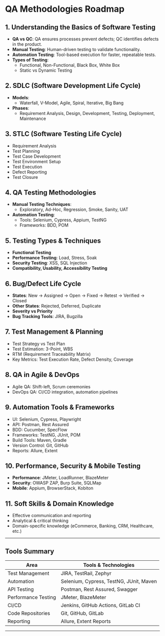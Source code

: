 # QA Methodologies Roadmap

## 1. Understanding the Basics of Software Testing
- **QA vs QC**: QA ensures processes prevent defects; QC identifies defects in the product.
- **Manual Testing**: Human-driven testing to validate functionality.
- **Automation Testing**: Tool-based execution for faster, repeatable tests.
- **Types of Testing**:
  - Functional, Non-Functional, Black Box, White Box
  - Static vs Dynamic Testing

## 2. SDLC (Software Development Life Cycle)
- **Models**:
  - Waterfall, V-Model, Agile, Spiral, Iterative, Big Bang
- **Phases**:
  - Requirement Analysis, Design, Development, Testing, Deployment, Maintenance

## 3. STLC (Software Testing Life Cycle)
- Requirement Analysis
- Test Planning
- Test Case Development
- Test Environment Setup
- Test Execution
- Defect Reporting
- Test Closure

## 4. QA Testing Methodologies
- **Manual Testing Techniques**:
  - Exploratory, Ad-Hoc, Regression, Smoke, Sanity, UAT
- **Automation Testing**:
  - Tools: Selenium, Cypress, Appium, TestNG
  - Frameworks: BDD, POM

## 5. Testing Types & Techniques
- **Functional Testing**
- **Performance Testing**: Load, Stress, Soak
- **Security Testing**: XSS, SQL Injection
- **Compatibility, Usability, Accessibility Testing**

## 6. Bug/Defect Life Cycle
- **States**: New → Assigned → Open → Fixed → Retest → Verified → Closed
- **Other States**: Rejected, Deferred, Duplicate
- **Severity vs Priority**
- **Bug Tracking Tools**: JIRA, Bugzilla

## 7. Test Management & Planning
- Test Strategy vs Test Plan
- Test Estimation: 3-Point, WBS
- RTM (Requirement Traceability Matrix)
- Key Metrics: Test Execution Rate, Defect Density, Coverage

## 8. QA in Agile & DevOps
- Agile QA: Shift-left, Scrum ceremonies
- DevOps QA: CI/CD integration, automation pipelines

## 9. Automation Tools & Frameworks
- UI: Selenium, Cypress, Playwright
- API: Postman, Rest Assured
- BDD: Cucumber, SpecFlow
- Frameworks: TestNG, JUnit, POM
- Build Tools: Maven, Gradle
- Version Control: Git, GitHub
- Reports: Allure, Extent

## 10. Performance, Security & Mobile Testing
- **Performance**: JMeter, LoadRunner, BlazeMeter
- **Security**: OWASP ZAP, Burp Suite, SQLMap
- **Mobile**: Appium, BrowserStack, Kobiton

## 11. Soft Skills & Domain Knowledge
- Effective communication and reporting
- Analytical & critical thinking
- Domain-specific knowledge (eCommerce, Banking, CRM, Healthcare, etc.)

---

## Tools Summary

| Area                 | Tools & Technologies                    |
|----------------------|-----------------------------------------|
| Test Management      | JIRA, TestRail, Zephyr                  |
| Automation           | Selenium, Cypress, TestNG, JUnit, Maven|
| API Testing          | Postman, Rest Assured, Swagger          |
| Performance Testing  | JMeter, BlazeMeter                      |
| CI/CD                | Jenkins, GitHub Actions, GitLab CI      |
| Code Repositories    | Git, GitHub, GitLab                     |
| Reporting            | Allure, Extent Reports                  |

---

